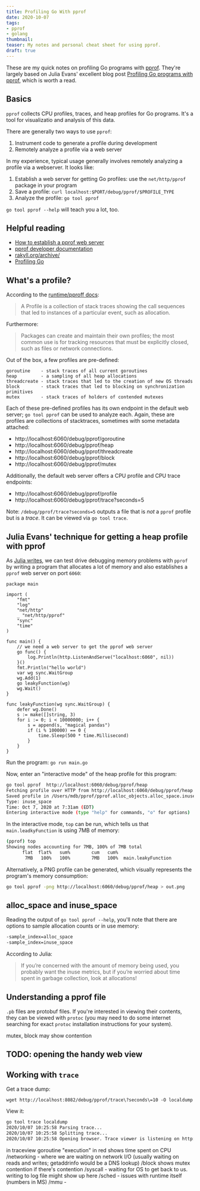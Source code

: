 ```yaml
---
title: Profiling Go With pprof
date: 2020-10-07
tags:
- pprof
- golang
thumbnail:
teaser: My notes and personal cheat sheet for using pprof.
draft: true
---
```


These are my quick notes on profiling Go programs with [pprof](https://golang.org/pkg/runtime/pprof/). They're largely based on Julia Evans' excellent blog post [Profiling Go programs with pprof](https://jvns.ca/blog/2017/09/24/profiling-go-with-pprof/), which is worth a read.

## Basics

`pprof` collects CPU profiles, traces, and heap profiles for Go programs. It's a tool for visualizatio and analysis of this data.

There are generally two ways to use `pprof`:

1. Instrument code to generate a profile during development
2. Remotely analyze a profile via a web server

In my experience, typical usage generally involves remotely analyzing a profile via a webserver. It looks like:

1. Establish a web server for getting Go profiles: use the `net/http/pprof` package in your program
2. Save a profile: `curl localhost:$PORT/debug/pprof/$PROFILE_TYPE`
3. Analyze the profile: `go tool pprof`

`go tool pprof --help` will teach you a lot, too.

## Helpful reading

* [How to establish a pprof web server](https://golang.org/pkg/net/http/pprof/)
* [pprof developer documentation](https://github.com/google/pprof/blob/master/doc/pprof.md)
* [rakyll.org/archive/](https://rakyll.org/archive/)
* [Profiling Go](https://www.integralist.co.uk/posts/profiling-go/)

## What's a profile?

According to the [runtime/pproff docs](https://golang.org/pkg/runtime/pprof/):

> A Profile is a collection of stack traces showing the call sequences that led to instances of a particular event, such as allocation.

Furthermore:

> Packages can create and maintain their own profiles; the most common use is for tracking resources that must be explicitly closed, such as files or network connections.

Out of the box, a few profiles are pre-defined:

```text
goroutine    - stack traces of all current goroutines
heap         - a sampling of all heap allocations
threadcreate - stack traces that led to the creation of new OS threads
block        - stack traces that led to blocking on synchronization primitives
mutex        - stack traces of holders of contended mutexes
```

Each of these pre-defined profiles has its own endpoint in the default web server; `go tool pprof` can be used to analyze each. Again, these are profiles are collections of stacktraces, sometimes with some metadata attached:

* http://localhost:6060/debug/pprof/goroutine
* http://localhost:6060/debug/pprof/heap
* http://localhost:6060/debug/pprof/threadcreate
* http://localhost:6060/debug/pprof/block
* http://localhost:6060/debug/pprof/mutex

Additionally, the default web server offers a CPU profile and CPU trace endpoints:

* http://localhost:6060/debug/pprof/profile
* http://localhost:6060/debug/pprof/trace?seconds=5

Note: `/debug/pprof/trace?seconds=5` outputs a file that is _not_ a `pprof` profile but is a _trace_. It can be viewed via `go tool trace`.

## Julia Evans' technique for getting a heap profile with pprof

As [Julia writes](https://jvns.ca/blog/2017/09/24/profiling-go-with-pprof/), we can test drive debugging memory problems with `pprof` by writing a program that allocates a lot of memory and also establishes a `pprof` web server on port `6060`:

```golang
package main

import (
	"fmt"
	"log"
	"net/http"
	_ "net/http/pprof"
	"sync"
	"time"
)

func main() {
	// we need a web server to get the pprof web server
	go func() {
		log.Println(http.ListenAndServe("localhost:6060", nil))
	}()
	fmt.Println("hello world")
	var wg sync.WaitGroup
	wg.Add(1)
	go leakyFunction(wg)
	wg.Wait()
}

func leakyFunction(wg sync.WaitGroup) {
	defer wg.Done()
	s := make([]string, 3)
	for i := 0; i < 10000000; i++ {
		s = append(s, "magical pandas")
		if (i % 100000) == 0 {
			time.Sleep(500 * time.Millisecond)
		}
	}
}
```

Run the program: `go run main.go`

Now, enter an "interactive mode" of the heap profile for this program:

```bash
go tool pprof  http://localhost:6060/debug/pprof/heap
Fetching profile over HTTP from http://localhost:6060/debug/pprof/heap
Saved profile in /Users/mdb/pprof/pprof.alloc_objects.alloc_space.inuse_objects.inuse_space.002.pb.gz
Type: inuse_space
Time: Oct 7, 2020 at 7:31am (EDT)
Entering interactive mode (type "help" for commands, "o" for options)
```

In the interactive mode, `top` can be run, which tells us that `main.leadkyFunction` is using 7MB of memory:

```bash
(pprof) top
Showing nodes accounting for 7MB, 100% of 7MB total
      flat  flat%   sum%        cum   cum%
       7MB   100%   100%        7MB   100%  main.leakyFunction
```

Alternatively, a PNG profile can be generated, which visually represents the program's memory consumption:

```bash
go tool pprof -png http://localhost:6060/debug/pprof/heap > out.png
```

## alloc_space and inuse_space

Reading the output of `go tool pprof --help`, you'll note that there are options to sample allocation counts or in use memory:

```bash
-sample_index=alloc_space
-sample_index=inuse_space
```

According to Julia:

> If you’re concerned with the amount of memory being used, you probably want the inuse metrics, but if you’re worried about time spent in garbage collection, look at allocations!

## Understanding a pprof file

`.pb` files are protobuf files. If you're interested in viewing their contents, they can be viewed with `protoc` (you may need to do some internet searching for exact `protoc` installation instructions for your system).

mutex, block may show contention

## TODO: opening the handy web view

## Working with `trace`

Get a trace dump:

```text
wget http://localhost:8082/debug/pprof/trace\?seconds\=10 -O localdump
```

View it:

```bash
go tool trace localdump
2020/10/07 10:25:58 Parsing trace...
2020/10/07 10:25:58 Splitting trace...
2020/10/07 10:25:58 Opening browser. Trace viewer is listening on http://127.0.0.1:49813
```

in traceview
  goroutine "execution" in red shows time spent on CPU
  /networking - where we are waiting on network I/O (usually waiting on reads and writes; getaddrinfo would be a DNS lookup)
  /block shows mutex contention if  there's contention
  /syscall - waiting for OS to get back to us. writing to log file might show up here
  /sched - issues with runtime itself (numbers in MS)
  /mmu -
